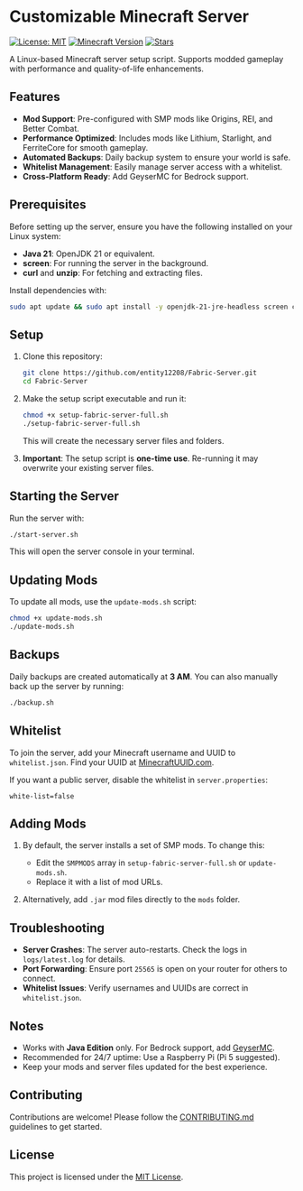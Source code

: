 # Customizable Minecraft Server
[![License: MIT](https://img.shields.io/badge/License-MIT-yellow.svg)](https://opensource.org/licenses/MIT)
[![Minecraft Version](https://img.shields.io/badge/Minecraft-1.21.5-blue)](https://www.minecraft.net)
[![Stars](https://img.shields.io/github/stars/entity12208/Fabric-Server)](https://github.com/entity12208/Fabric-Server/stargazers)

A Linux-based Minecraft server setup script. Supports modded gameplay with performance and quality-of-life enhancements.

## Features
- **Mod Support**: Pre-configured with SMP mods like Origins, REI, and Better Combat.
- **Performance Optimized**: Includes mods like Lithium, Starlight, and FerriteCore for smooth gameplay.
- **Automated Backups**: Daily backup system to ensure your world is safe.
- **Whitelist Management**: Easily manage server access with a whitelist.
- **Cross-Platform Ready**: Add GeyserMC for Bedrock support.

## Prerequisites
Before setting up the server, ensure you have the following installed on your Linux system:
- **Java 21**: OpenJDK 21 or equivalent.
- **screen**: For running the server in the background.
- **curl** and **unzip**: For fetching and extracting files.

Install dependencies with:
```bash
sudo apt update && sudo apt install -y openjdk-21-jre-headless screen curl unzip
```

## Setup
1. Clone this repository:
   ```bash
   git clone https://github.com/entity12208/Fabric-Server.git
   cd Fabric-Server
   ```
2. Make the setup script executable and run it:
   ```bash
   chmod +x setup-fabric-server-full.sh
   ./setup-fabric-server-full.sh
   ```
   This will create the necessary server files and folders.

3. **Important**: The setup script is **one-time use**. Re-running it may overwrite your existing server files.

## Starting the Server
Run the server with:
```bash
./start-server.sh
```
This will open the server console in your terminal.

## Updating Mods
To update all mods, use the `update-mods.sh` script:
```bash
chmod +x update-mods.sh
./update-mods.sh
```

## Backups
Daily backups are created automatically at **3 AM**. You can also manually back up the server by running:
```bash
./backup.sh
```

## Whitelist
To join the server, add your Minecraft username and UUID to `whitelist.json`. Find your UUID at [MinecraftUUID.com](https://minecraftuuid.com).

If you want a public server, disable the whitelist in `server.properties`:
```properties
white-list=false
```

## Adding Mods
1. By default, the server installs a set of SMP mods. To change this:
   - Edit the `SMPMODS` array in `setup-fabric-server-full.sh` or `update-mods.sh`.
   - Replace it with a list of mod URLs.

2. Alternatively, add `.jar` mod files directly to the `mods` folder.

## Troubleshooting
- **Server Crashes**: The server auto-restarts. Check the logs in `logs/latest.log` for details.
- **Port Forwarding**: Ensure port `25565` is open on your router for others to connect.
- **Whitelist Issues**: Verify usernames and UUIDs are correct in `whitelist.json`.

## Notes
- Works with **Java Edition** only. For Bedrock support, add [GeyserMC](https://geysermc.org).
- Recommended for 24/7 uptime: Use a Raspberry Pi (Pi 5 suggested).
- Keep your mods and server files updated for the best experience.

## Contributing
Contributions are welcome! Please follow the [CONTRIBUTING.md](CONTRIBUTING.md) guidelines to get started.

## License
This project is licensed under the [MIT License](LICENSE).
